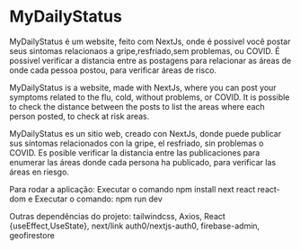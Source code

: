 # MyDailyStatus

MyDailyStatus é um website, feito com NextJs, onde é possivel você postar seus sintomas relacionaos a gripe,resfriado,sem problemas, ou COVID. É possivel verificar a distancia entre as postagens para relacionar as áreas de onde cada pessoa postou, para verificar áreas de risco.


MyDailyStatus is a website, made with NextJs, where you can post your symptoms related to the flu, cold, without problems, or COVID. It is possible to check the distance between the posts to list the areas where each person posted, to check at risk areas.


MyDailyStatus es un sitio web, creado con NextJs, donde puede publicar sus síntomas relacionados con la gripe, el resfriado, sin problemas o COVID. Es posible verificar la distancia entre las publicaciones para enumerar las áreas donde cada persona ha publicado, para verificar las áreas en riesgo.


Para rodar a aplicação: Executar o comando npm install next react react-dom  e
Executar o comando: npm run dev

Outras dependências do projeto:
tailwindcss,
Axios,
React {useEffect,UseState},
next/link
auth0/nextjs-auth0,
firebase-admin,
geofirestore


